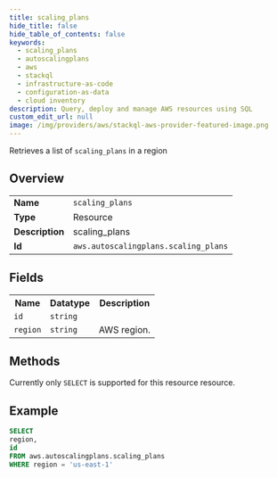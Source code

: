 ```yaml
---
title: scaling_plans
hide_title: false
hide_table_of_contents: false
keywords:
  - scaling_plans
  - autoscalingplans
  - aws
  - stackql
  - infrastructure-as-code
  - configuration-as-data
  - cloud inventory
description: Query, deploy and manage AWS resources using SQL
custom_edit_url: null
image: /img/providers/aws/stackql-aws-provider-featured-image.png
---
```

Retrieves a list of <code>scaling_plans</code> in a region

## Overview
<table><tbody>
<tr><td><b>Name</b></td><td><code>scaling_plans</code></td></tr>
<tr><td><b>Type</b></td><td>Resource</td></tr>
<tr><td><b>Description</b></td><td>scaling_plans</td></tr>
<tr><td><b>Id</b></td><td><code>aws.autoscalingplans.scaling_plans</code></td></tr>
</tbody></table>

## Fields
<table><tbody>
<tr><th>Name</th><th>Datatype</th><th>Description</th></tr>
<tr><td><code>id</code></td><td><code>string</code></td><td></td></tr>
<tr><td><code>region</code></td><td><code>string</code></td><td>AWS region.</td></tr>

</tbody></table>

## Methods
Currently only <code>SELECT</code> is supported for this resource resource.





## Example
```sql
SELECT
region,
id
FROM aws.autoscalingplans.scaling_plans
WHERE region = 'us-east-1'
```
